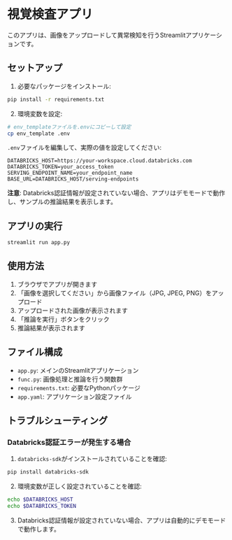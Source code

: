 # 視覚検査アプリ

このアプリは、画像をアップロードして異常検知を行うStreamlitアプリケーションです。

## セットアップ

1. 必要なパッケージをインストール:

```bash
pip install -r requirements.txt
```

2. 環境変数を設定:

```bash
# env_templateファイルを.envにコピーして設定
cp env_template .env
```

`.env`ファイルを編集して、実際の値を設定してください:

```
DATABRICKS_HOST=https://your-workspace.cloud.databricks.com
DATABRICKS_TOKEN=your_access_token
SERVING_ENDPOINT_NAME=your_endpoint_name
BASE_URL=DATABRICKS_HOST/serving-endpoints
```

**注意**: Databricks認証情報が設定されていない場合、アプリはデモモードで動作し、サンプルの推論結果を表示します。

## アプリの実行

```bash
streamlit run app.py
```

## 使用方法

1. ブラウザでアプリが開きます
2. 「画像を選択してください」から画像ファイル（JPG, JPEG, PNG）をアップロード
3. アップロードされた画像が表示されます
4. 「推論を実行」ボタンをクリック
5. 推論結果が表示されます

## ファイル構成

- `app.py`: メインのStreamlitアプリケーション
- `func.py`: 画像処理と推論を行う関数群
- `requirements.txt`: 必要なPythonパッケージ
- `app.yaml`: アプリケーション設定ファイル

## トラブルシューティング

### Databricks認証エラーが発生する場合

1. `databricks-sdk`がインストールされていることを確認:

```bash
pip install databricks-sdk
```

2. 環境変数が正しく設定されていることを確認:

```bash
echo $DATABRICKS_HOST
echo $DATABRICKS_TOKEN
```

3. Databricks認証情報が設定されていない場合、アプリは自動的にデモモードで動作します。
